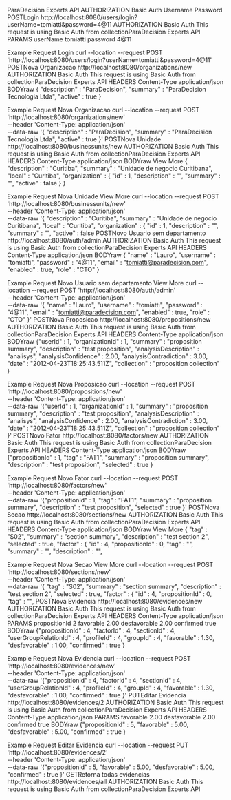 ParaDecision Experts API
AUTHORIZATION
Basic Auth
Username
<username>
Password
<password>
POSTLogin
http://localhost:8080/users/login?userName=tomiatti&password=4@11
AUTHORIZATION
Basic Auth
This request is using Basic Auth from collectionParaDecision Experts API
PARAMS
userName
tomiatti
password
4@11


Example Request
Login
curl --location --request POST 'http://localhost:8080/users/login?userName=tomiatti&password=4@11'
POSTNova Organizacao
http://localhost:8080/organizations/new
AUTHORIZATION
Basic Auth
This request is using Basic Auth from collectionParaDecision Experts API
HEADERS
Content-Type
application/json
BODYraw
{
	"description" : "ParaDecision", 
	"summary" : "ParaDecision Tecnologia Ltda", 
	"active" : true
}


Example Request
Nova Organizacao
curl --location --request POST 'http://localhost:8080/organizations/new' \
--header 'Content-Type: application/json' \
--data-raw '{
	"description" : "ParaDecision", 
	"summary" : "ParaDecision Tecnologia Ltda", 
	"active" : true
}'
POSTNova Unidade
http://localhost:8080/businessunits/new
AUTHORIZATION
Basic Auth
This request is using Basic Auth from collectionParaDecision Experts API
HEADERS
Content-Type
application/json
BODYraw
View More
{
	"description" : "Curitiba",
	"summary" : "Unidade de negocio Curitibana",
	"local" : "Curitiba",
	"organization" : {
		"id" : 1,
		"description" : "",
		"summary" : "",
		"active" : false
	}
}


Example Request
Nova Unidade
View More
curl --location --request POST 'http://localhost:8080/businessunits/new' \
--header 'Content-Type: application/json' \
--data-raw '{
	"description" : "Curitiba",
	"summary" : "Unidade de negocio Curitibana",
	"local" : "Curitiba",
	"organization" : {
		"id" : 1,
		"description" : "",
		"summary" : "",
		"active" : false
POSTNovo Usuario sem departamento
http://localhost:8080/auth/admin
AUTHORIZATION
Basic Auth
This request is using Basic Auth from collectionParaDecision Experts API
HEADERS
Content-Type
application/json
BODYraw
{
	"name" : "Lauro", 
	"username" : "tomiatti", 
	"password" : "4@11", 
	"email" : "tomiatti@paradecision.com", 
	"enabled" : true, 
	"role" : "CTO"
}


Example Request
Novo Usuario sem departamento
View More
curl --location --request POST 'http://localhost:8080/auth/admin' \
--header 'Content-Type: application/json' \
--data-raw '{
	"name" : "Lauro", 
	"username" : "tomiatti", 
	"password" : "4@11", 
	"email" : "tomiatti@paradecision.com", 
	"enabled" : true, 
	"role" : "CTO"
}'
POSTNova Proposicao
http://localhost:8080/propositions/new
AUTHORIZATION
Basic Auth
This request is using Basic Auth from collectionParaDecision Experts API
HEADERS
Content-Type
application/json
BODYraw
{"userId" : 1, "organizationId" : 1, "summary" : "proposition summary", "description" : "test proposition", "analysisDescription" : "analisys", "analysisConfidence" : 2.00, "analysisContradiction" : 3.00, "date" : "2012-04-23T18:25:43.511Z", "collection" : "proposition collection" }


Example Request
Nova Proposicao
curl --location --request POST 'http://localhost:8080/propositions/new' \
--header 'Content-Type: application/json' \
--data-raw '{"userId" : 1, "organizationId" : 1, "summary" : "proposition summary", "description" : "test proposition", "analysisDescription" : "analisys", "analysisConfidence" : 2.00, "analysisContradiction" : 3.00, "date" : "2012-04-23T18:25:43.511Z", "collection" : "proposition collection" }'
POSTNovo Fator
http://localhost:8080/factors/new
AUTHORIZATION
Basic Auth
This request is using Basic Auth from collectionParaDecision Experts API
HEADERS
Content-Type
application/json
BODYraw
{"propositionId" : 1, "tag" : "FAT1", "summary" : "proposition summary", "description" : "test proposition", "selected" : true }


Example Request
Novo Fator
curl --location --request POST 'http://localhost:8080/factors/new' \
--header 'Content-Type: application/json' \
--data-raw '{"propositionId" : 1, "tag" : "FAT1", "summary" : "proposition summary", "description" : "test proposition", "selected" : true }'
POSTNova Secao
http://localhost:8080/sections/new
AUTHORIZATION
Basic Auth
This request is using Basic Auth from collectionParaDecision Experts API
HEADERS
Content-Type
application/json
BODYraw
View More
{
	"tag" : "S02", 
	"summary" : "section summary", 
	"description" : "test section 2", 
	"selected" : true, 
	"factor" : {
		"id" : 4,
		"propositionId" : 0, 
		"tag" : "", 
		"summary" : "", 
		"description" : "", 


Example Request
Nova Secao
View More
curl --location --request POST 'http://localhost:8080/sections/new' \
--header 'Content-Type: application/json' \
--data-raw '{
	"tag" : "S02", 
	"summary" : "section summary", 
	"description" : "test section 2", 
	"selected" : true, 
	"factor" : {
		"id" : 4,
		"propositionId" : 0, 
		"tag" : "", 
POSTNova Evidencia
http://localhost:8080/evidences/new
AUTHORIZATION
Basic Auth
This request is using Basic Auth from collectionParaDecision Experts API
HEADERS
Content-Type
application/json
PARAMS
propositionId
2
favorable
2.00
desfavorable
2.00
confirmed
true
BODYraw
{"propositionId" : 4, "factorId" : 4, "sectionId" : 4, "userGroupRelationId" : 4, "profileId" : 4, "groupId" : 4, "favorable" : 1.30, "desfavorable" : 1.00, "confirmed" : true }


Example Request
Nova Evidencia
curl --location --request POST 'http://localhost:8080/evidences/new' \
--header 'Content-Type: application/json' \
--data-raw '{"propositionId" : 4, "factorId" : 4, "sectionId" : 4, "userGroupRelationId" : 4, "profileId" : 4, "groupId" : 4, "favorable" : 1.30, "desfavorable" : 1.00, "confirmed" : true }'
PUTEditar Evidencia
http://localhost:8080/evidences/2
AUTHORIZATION
Basic Auth
This request is using Basic Auth from collectionParaDecision Experts API
HEADERS
Content-Type
application/json
PARAMS
favorable
2.00
desfavorable
2.00
confirmed
true
BODYraw
{"propositionId" : 5, "favorable" : 5.00, "desfavorable" : 5.00, "confirmed" : true }


Example Request
Editar Evidencia
curl --location --request PUT 'http://localhost:8080/evidences/2' \
--header 'Content-Type: application/json' \
--data-raw '{"propositionId" : 5, "favorable" : 5.00, "desfavorable" : 5.00, "confirmed" : true }'
GETRetorna todas evidencias
http://localhost:8080/evidences/all
AUTHORIZATION
Basic Auth
This request is using Basic Auth from collectionParaDecision Experts API

